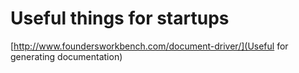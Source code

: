 # Useful things for startups

[http://www.foundersworkbench.com/document-driver/](Useful for generating documentation)